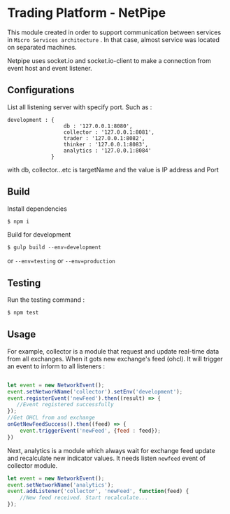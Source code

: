 # Trading Platform - NetPipe

This module created in order to support communication between services in ```Micro Services architecture``` .
In that case, almost service was located on separated machines. 

Netpipe uses socket.io and socket.io-client to make a connection from event host and event listener. 
## Configurations

List all listening server with specify port. Such as :
```
development : {
                  db : '127.0.0.1:8080',
                  collector : '127.0.0.1:8081',
                  trader : '127.0.0.1:8082',
                  thinker : '127.0.0.1:8083',
                  analytics : '127.0.0.1:8084'
              }
```
with db, collector...etc is targetName and the value is IP address and Port

## Build

Install dependencies
```js
$ npm i
```

Build for development
```js
$ gulp build --env=development
```

or ```--env=testing``` or ```--env=production```

## Testing

Run the testing command :
```js
$ npm test
```

## Usage

For example, collector is a module that request and update real-time data from all exchanges. 
When it gots new exchange's feed (ohcl). It will trigger an event to inform to all listeners :

```js

let event = new NetworkEvent();
event.setNetworkName('collector').setEnv('development');
event.registerEvent('newFeed').then((result) => {
   //Event registered successfully 
});
//Get OHCL from and exchange
onGetNewFeedSuccess().then((feed) => {
    event.triggerEvent('newFeed', {feed : feed});
})

``` 

Next, analytics is a module which always wait for exchange feed update and recalculate new indicator values.
It needs listen ```newfeed``` event of collector module.

```js
let event = new NetworkEvent();
event.setNetworkName('analytics');
event.addListener('collector', 'newFeed', function(feed) {
    //New feed received. Start recalculate...
});

```
